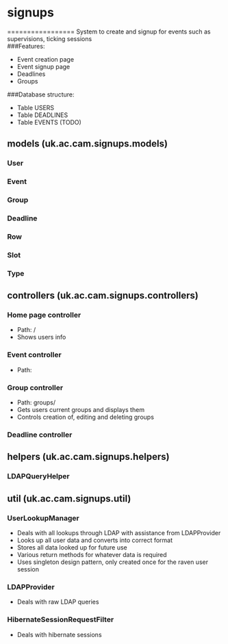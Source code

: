 # signups
=================
System to create and signup for events such as supervisions, ticking sessions<br/>
###Features:
* Event creation page
* Event signup page
* Deadlines
* Groups

###Database structure:
* Table USERS
* Table DEADLINES
* Table EVENTS
(TODO)

## models (uk.ac.cam.signups.models)
### User
### Event
### Group
### Deadline 
### Row
### Slot
### Type

## controllers (uk.ac.cam.signups.controllers)
### Home page controller
* Path: /
* Shows users info
### Event controller
* Path: 
### Group controller
* Path: groups/
* Gets users current groups and displays them 
* Controls creation of, editing and deleting groups
### Deadline controller

## helpers (uk.ac.cam.signups.helpers)
### LDAPQueryHelper

## util (uk.ac.cam.signups.util)
### UserLookupManager
* Deals with all lookups through LDAP with assistance from LDAPProvider
* Looks up all user data and converts into correct format
* Stores all data looked up for future use
* Various return methods for whatever data is required 
* Uses singleton design pattern, only created once for the raven user session
### LDAPProvider
* Deals with raw LDAP queries
### HibernateSessionRequestFilter
* Deals with hibernate sessions
